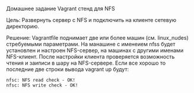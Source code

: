 Домашнее задание
Vagrant стенд для NFS

Цель:
Развернуть сервер с NFS и подключить на клиенте сетевую директорию.

Решение:
Vagrantfile поднимает две или более машин (см. linux_nudes) стребуемыми параметрами.
На манашине с именеием nfss будет установлен и настроен NFS-сервер, на машинах с другими именами NFS-клиент.
После настройки клиента проверяется возможность чтения и заиписи в шару на NFS-сервере. Если все хорошо то последние две строки вывода vagrant up будут:

    nfsc: NFS read check - OK!
    nfsc: NFS write check - OK!
